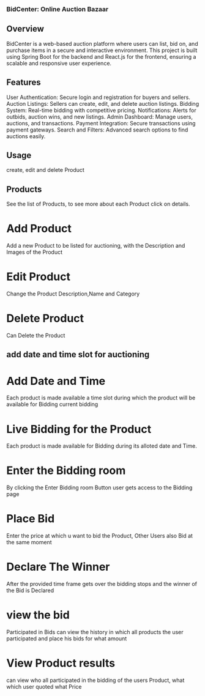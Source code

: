 ### BidCenter: Online Auction Bazaar
## Overview

BidCenter is a web-based auction platform where users can list, bid on, and purchase items in a secure and interactive environment. This project is built using Spring Boot for the backend and React.js for the frontend, ensuring a scalable and responsive user experience.

## Features

User Authentication: Secure login and registration for buyers and sellers.
Auction Listings: Sellers can create, edit, and delete auction listings.
Bidding System: Real-time bidding with competitive pricing.
Notifications: Alerts for outbids, auction wins, and new listings.
Admin Dashboard: Manage users, auctions, and transactions.
Payment Integration: Secure transactions using payment gateways.
Search and Filters: Advanced search options to find auctions easily.

## Usage
create, edit and delete Product

## Products
See the list of Products, to see more about each Product click on details.
# Add Product
Add a new Product to be listed for auctioning, with the Description and Images of the Product
# Edit Product
Change the Product Description,Name and Category
# Delete Product
Can Delete the Product

## add date and time slot for auctioning
# Add Date and Time
Each product is made available a time slot during which the product will be available for Bidding
current bidding
# Live Bidding for the Product
Each product is made available for Bidding during its alloted date and Time.
# Enter the Bidding room
By clicking the Enter Bidding room Button user gets access to the Bidding page
# Place Bid
Enter the price at which u want to bid the Product, Other Users also Bid at the same moment
# Declare The Winner
After the provided time frame gets over the bidding stops and the winner of the Bid is Declared
# view the bid
Participated in Bids
can view the history in which all products the user participated and place his bids for what amount
# View Product results
can view who all participated in the bidding of the users Product, what which user quoted what Price
